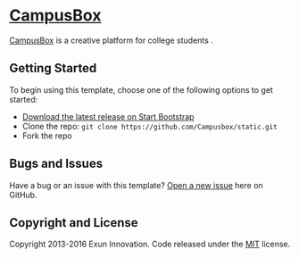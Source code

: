 # [CampusBox](https://CampusBox.org/) 

[CampusBox](https://CampusBox.org/) is a creative platform for college students .

## Getting Started

To begin using this template, choose one of the following options to get started:
* [Download the latest release on Start Bootstrap](http://startbootstrap.com/template-overviews/creative/)
* Clone the repo: `git clone https://github.com/Campusbox/static.git`
* Fork the repo

## Bugs and Issues

Have a bug or an issue with this template? [Open a new issue](https://github.com/Campusbox/static/issues) here on GitHub.

## Copyright and License

Copyright 2013-2016 Exun Innovation. Code released under the [MIT](https://github.com/BlackrockDigital/startbootstrap-creative/blob/gh-pages/LICENSE) license.